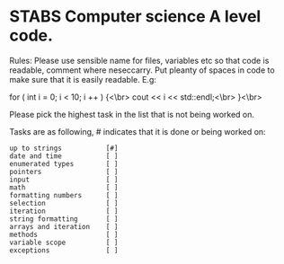 # STABS Computer science A level code.
Rules:
  Please use sensible name for files, variables etc so that code is readable, comment where neseccarry.
  Put pleanty of spaces in code to make sure that it is easily readable. E.g:  
  
  for ( int i = 0; i < 10; i ++ ) {<\br>
      cout << i << std::endl;<\br>
  }<\br>

Please pick the highest task in the list that is not being worked on.

Tasks are as following, # indicates that it is done or being worked on:  

    up to strings           [#]  
    date and time           [ ]  
    enumerated types        [ ]
    pointers                [ ]
    input                   [ ]
    math                    [ ]
    formatting numbers      [ ]
    selection               [ ]
    iteration               [ ]
    string formatting       [ ]
    arrays and iteration    [ ]
    methods                 [ ]
    variable scope          [ ]
    exceptions              [ ]
